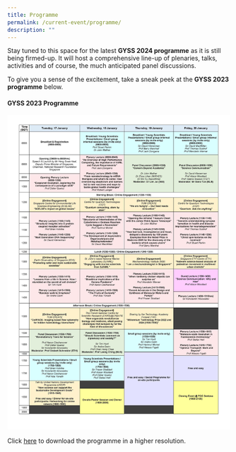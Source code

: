 ```yaml
---
title: Programme
permalink: /current-event/programme/
description: ""
---
```

Stay tuned to this space for the latest **GYSS 2024 programme** as it is still being firmed-up. It will host a comprehensive line-up of plenaries, talks, activities and of course, the much anticipated panel discussions.

To give you a sense of the excitement, take a sneak peek at the **GYSS 2023 programme** below.

#### **GYSS 2023 Programme** ####

<img width="800" src="/images/gyss-2023-programme.jpg">

Click [here](/images/gyss-2023-programme.jpg) to download the programme in a higher resolution.
